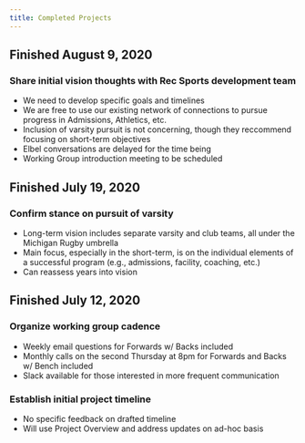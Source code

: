 ```yaml
---
title: Completed Projects
---
```

## Finished August 9, 2020
### Share initial vision thoughts with Rec Sports development team
- We need to develop specific goals and timelines
- We are free to use our existing network of connections to pursue progress in Admissions, Athletics, etc.
- Inclusion of varsity pursuit is not concerning, though they reccommend focusing on short-term objectives
- Elbel conversations are delayed for the time being
- Working Group introduction meeting to be scheduled

## Finished July 19, 2020
### Confirm stance on pursuit of varsity
- Long-term vision includes separate varsity and club teams, all under the Michigan Rugby umbrella
- Main focus, especially in the short-term, is on the individual elements of a successful program (e.g., admissions, facility, coaching, etc.)
- Can reassess years into vision

## Finished July 12, 2020
### Organize working group cadence
- Weekly email questions for Forwards w/ Backs included
- Monthly calls on the second Thursday at 8pm for Forwards and Backs w/ Bench included
- Slack available for those interested in more frequent communication

### Establish initial project timeline
- No specific feedback on drafted timeline
- Will use Project Overview and address updates on ad-hoc basis
